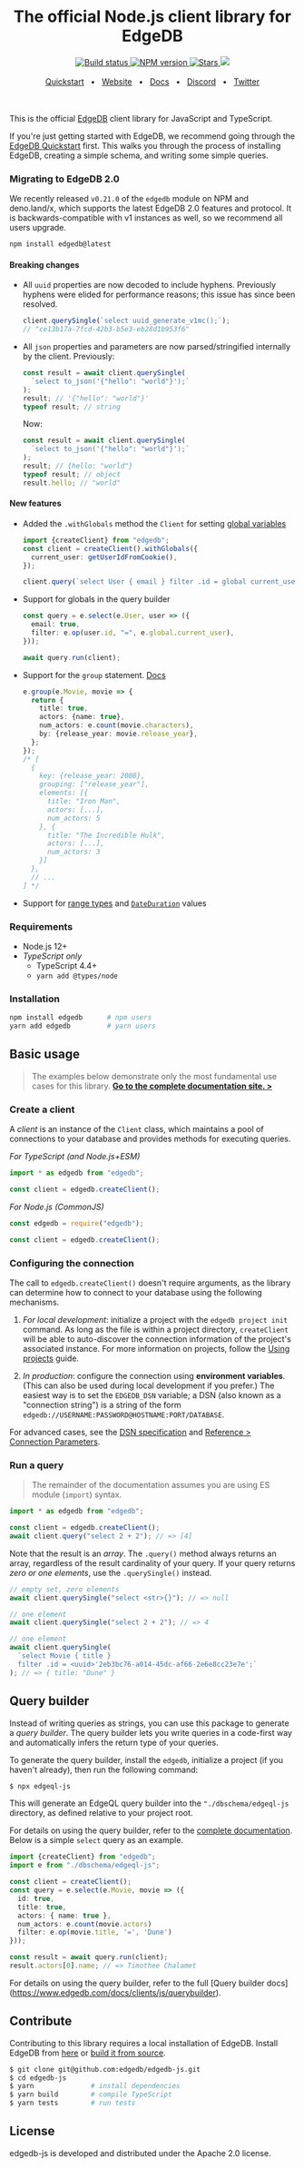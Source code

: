 <div align="center">
  <h1>The official Node.js client library for EdgeDB</h1>

  <a href="https://github.com/edgedb/edgedb-js/actions" rel="nofollow">
    <img src="https://github.com/edgedb/edgedb-js/actions/workflows/tests.yml/badge.svg?event=push&branch=master" alt="Build status">
  </a>
  <a href="https://www.npmjs.com/package/edgedb" rel="nofollow">
    <img src="https://img.shields.io/npm/v/edgedb" alt="NPM version">
  </a>
  <a href="https://github.com/edgedb/edgedb" rel="nofollow">
    <img src="https://img.shields.io/github/stars/edgedb/edgedb" alt="Stars">
  </a>
  <a href="https://github.com/edgedb/edgedb/blob/master/LICENSE">
    <img src="https://img.shields.io/badge/license-Apache%202.0-blue" />
  </a>
  <br />
  <br />
  <a href="https://www.edgedb.com/docs/guides/quickstart">Quickstart</a>
  <span>&nbsp;&nbsp;•&nbsp;&nbsp;</span>
  <a href="https://www.edgedb.com">Website</a>
  <span>&nbsp;&nbsp;•&nbsp;&nbsp;</span>
  <a href="https://www.edgedb.com/docs/clients/js/index">Docs</a>
  <span>&nbsp;&nbsp;•&nbsp;&nbsp;</span>
  <a href="https://discord.gg/umUueND6ag">Discord</a>
  <span>&nbsp;&nbsp;•&nbsp;&nbsp;</span>
  <a href="https://twitter.com/edgedatabase">Twitter</a>
  <br />

</div>

<br />
<br />

This is the official [EdgeDB](https://github.com/edgedb/edgedb) client library
for JavaScript and TypeScript.

If you're just getting started with EdgeDB, we recommend going through the
[EdgeDB Quickstart](https://www.edgedb.com/docs/quickstart) first. This walks
you through the process of installing EdgeDB, creating a simple schema, and
writing some simple queries.

### Migrating to EdgeDB 2.0

We recently released `v0.21.0` of the `edgedb` module on NPM and deno.land/x,
which supports the latest EdgeDB 2.0 features and protocol. It is
backwards-compatible with v1 instances as well, so we recommend all users
upgrade.

```bash
npm install edgedb@latest
```

#### Breaking changes

- All `uuid` properties are now decoded to include hyphens. Previously hyphens were elided for performance reasons; this issue has since been resolved.

  ```ts
  client.querySingle(`select uuid_generate_v1mc();`);
  // "ce13b17a-7fcd-42b3-b5e3-eb28d1b953f6"
  ```

- All `json` properties and parameters are now parsed/stringified internally by the client. Previously:

  ```ts
  const result = await client.querySingle(
    `select to_json('{"hello": "world"}');`
  );
  result; // '{"hello": "world"}'
  typeof result; // string
  ```

  Now:

  ```ts
  const result = await client.querySingle(
    `select to_json('{"hello": "world"}');`
  );
  result; // {hello: "world"}
  typeof result; // object
  result.hello; // "world"
  ```

#### New features

- Added the `.withGlobals` method the `Client` for setting [global variables](https://www.edgedb.com/docs/datamodel/globals)

  ```ts
  import {createClient} from "edgedb";
  const client = createClient().withGlobals({
    current_user: getUserIdFromCookie(),
  });

  client.query(`select User { email } filter .id = global current_user;`);
  ```

- Support for globals in the query builder

  ```ts
  const query = e.select(e.User, user => ({
    email: true,
    filter: e.op(user.id, "=", e.global.current_user),
  }));

  await query.run(client);
  ```

- Support for the `group` statement. [Docs](https://www.edgedb.com/docs/clients/js/group)

  ```ts
  e.group(e.Movie, movie => {
    return {
      title: true,
      actors: {name: true},
      num_actors: e.count(movie.characters),
      by: {release_year: movie.release_year},
    };
  });
  /* [
    {
      key: {release_year: 2008},
      grouping: ["release_year"],
      elements: [{
        title: "Iron Man",
        actors: [...],
        num_actors: 5
      }, {
        title: "The Incredible Hulk",
        actors: [...],
        num_actors: 3
      }]
    },
    // ...
  ] */
  ```

- Support for [range types](https://www.edgedb.com/docs/datamodel/primitives#ranges-new) and [`DateDuration`](https://www.edgedb.com/docs/stdlib/datetime#type::cal::date_duration) values

### Requirements

- Node.js 12+
- _TypeScript only_
  - TypeScript 4.4+
  - `yarn add @types/node`

### Installation

```bash
npm install edgedb      # npm users
yarn add edgedb         # yarn users
```

## Basic usage

> The examples below demonstrate only the most fundamental use cases for this
> library. **[Go to the complete documentation site. >](https://www.edgedb.com/docs/clients/js/index)**

### Create a client

A _client_ is an instance of the `Client` class, which maintains a pool of
connections to your database and provides methods for executing queries.

_For TypeScript (and Node.js+ESM)_

```ts
import * as edgedb from "edgedb";

const client = edgedb.createClient();
```

_For Node.js (CommonJS)_

```js
const edgedb = require("edgedb");

const client = edgedb.createClient();
```

### Configuring the connection

The call to `edgedb.createClient()` doesn't require arguments, as the library
can determine how to connect to your database using the following mechanisms.

1. _For local development_: initialize a project with the `edgedb project init`
   command. As long as the file is within a project directory, `createClient`
   will be able to auto-discover the connection information of the project's
   associated instance. For more information on projects, follow the
   [Using projects](https://www.edgedb.com/docs/guides/projects) guide.

2. _In production_: configure the connection using **environment variables**.
   (This can also be used during local development if you prefer.) The easiest
   way is to set the `EDGEDB_DSN` variable; a DSN (also known as a "connection
   string") is a string of the form
   `edgedb://USERNAME:PASSWORD@HOSTNAME:PORT/DATABASE`.

For advanced cases, see the
[DSN specification](https://www.edgedb.com/docs/reference/dsn) and
[Reference > Connection Parameters](https://www.edgedb.com/docs/reference/connection).

### Run a query

> The remainder of the documentation assumes you are using ES module (`import`)
> syntax.

```ts
import * as edgedb from "edgedb";

const client = edgedb.createClient();
await client.query("select 2 + 2"); // => [4]
```

Note that the result is an _array_. The `.query()` method always returns an
array, regardless of the result cardinality of your query. If your query
returns _zero or one elements_, use the `.querySingle()` instead.

```ts
// empty set, zero elements
await client.querySingle("select <str>{}"); // => null

// one element
await client.querySingle("select 2 + 2"); // => 4

// one element
await client.querySingle(
  `select Movie { title }
  filter .id = <uuid>'2eb3bc76-a014-45dc-af66-2e6e8cc23e7e';`
); // => { title: "Dune" }
```

## Query builder

Instead of writing queries as strings, you can use this package to generate a
_query builder_. The query builder lets you write queries in a code-first way
and automatically infers the return type of your queries.

To generate the query builder, install the `edgedb`, initialize a project (if
you haven't already), then run the following command:

```sh
$ npx edgeql-js
```

This will generate an EdgeQL query builder into the `"./dbschema/edgeql-js`
directory, as defined relative to your project root.

For details on using the query builder, refer to the [complete documentation](https://www.edgedb.com/docs/clients/js/generation). Below is a simple
`select` query as an example.

```ts
import {createClient} from "edgedb";
import e from "./dbschema/edgeql-js";

const client = createClient();
const query = e.select(e.Movie, movie => ({
  id: true,
  title: true,
  actors: { name: true },
  num_actors: e.count(movie.actors)
  filter: e.op(movie.title, '=', 'Dune')
}));

const result = await query.run(client);
result.actors[0].name; // => Timothee Chalamet
```

For details on using the query builder, refer to the full [Query builder docs]
(https://www.edgedb.com/docs/clients/js/querybuilder).

## Contribute

Contributing to this library requires a local installation of EdgeDB. Install
EdgeDB from [here](https://www.edgedb.com/download) or
[build it from source](https://www.edgedb.com/docs/reference/dev).

```bash
$ git clone git@github.com:edgedb/edgedb-js.git
$ cd edgedb-js
$ yarn              # install dependencies
$ yarn build        # compile TypeScript
$ yarn tests        # run tests
```

## License

edgedb-js is developed and distributed under the Apache 2.0 license.
